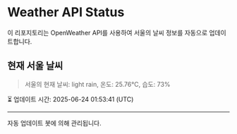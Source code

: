 
# Weather API Status

이 리포지토리는 OpenWeather API를 사용하여 서울의 날씨 정보를 자동으로 업데이트합니다.

## 현재 서울 날씨
> 서울의 현재 날씨: light rain, 온도: 25.76°C, 습도: 73%

⏳ 업데이트 시간: 2025-06-24 01:53:41 (UTC)

---
자동 업데이트 봇에 의해 관리됩니다.
